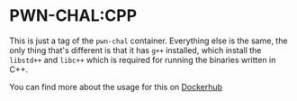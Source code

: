 # PWN-CHAL:CPP

This is just a tag of the `pwn-chal` container. Everything else is the same, the only thing that's different is that it has `g++` installed, which install the `libstd++` and `libc++` which is required for running the binaries written in C++.

You can find more about the usage for this on [Dockerhub](https://hub.docker.com/repository/docker/theflash2k/pwn-chal/)
